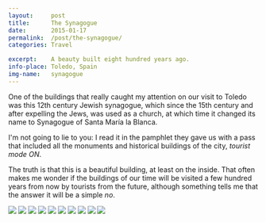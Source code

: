 ```yaml
---
layout:		post
title:		The Synagogue
date:		2015-01-17
permalink: 	/post/the-synagogue/
categories:	Travel

excerpt: 	A beauty built eight hundred years ago.
info-place: Toledo, Spain
img-name:	synagogue
---
```


One of the buildings that really caught my attention on our visit to Toledo was this 12th century Jewish synagogue, which since the 15th century and after expelling the Jews, was used as a church, at which time it changed its name to Synagogue of Santa María la Blanca.

I'm not going to lie to you: I read it in the pamphlet they gave us with a pass that included all the monuments and historical buildings of the city, *tourist mode ON*.

The truth is that this is a beautiful building, at least on the inside. That often makes me wonder if the buildings of our time will be visited a few hundred years from now by tourists from the future, although something tells me that the answer it will be a simple *no*.

<div class="gallery" markdown="1">

![]({{site.url}}/assets{{page.permalink}}{{page.img-name}}01.jpg)
![]({{site.url}}/assets{{page.permalink}}{{page.img-name}}02.jpg)
![]({{site.url}}/assets{{page.permalink}}{{page.img-name}}03.jpg)
![]({{site.url}}/assets{{page.permalink}}{{page.img-name}}04.jpg)
![]({{site.url}}/assets{{page.permalink}}{{page.img-name}}05.jpg)
![]({{site.url}}/assets{{page.permalink}}{{page.img-name}}06.jpg)
![]({{site.url}}/assets{{page.permalink}}{{page.img-name}}07.jpg)
![]({{site.url}}/assets{{page.permalink}}{{page.img-name}}08.jpg)
![]({{site.url}}/assets{{page.permalink}}{{page.img-name}}09.jpg)
![]({{site.url}}/assets{{page.permalink}}{{page.img-name}}10.jpg)

</div>